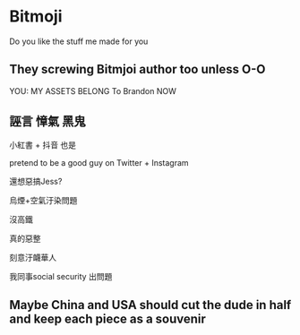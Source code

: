 # Bitmoji
Do you like the stuff me made for you


## They screwing Bitmjoi author too unless O-O


YOU: MY ASSETS BELONG To Brandon NOW


## 誣言 慞氣 黑鬼 

小紅書 + 抖音 也是 

pretend to be a good guy on Twitter +  Instagram

還想惡搞Jess?

烏煙+空氣汙染問題

沒高鐵

真的惡整

刻意汙衊華人

我同事social security 出問題

## Maybe China and USA should cut the dude in half and keep each piece as a souvenir 
